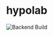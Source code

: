 # hypolab

![Backend Build](https://github.com/spa46/hypolab/actions/workflows/github-actions-backend.yml/badge.svg?branch=main&event=push)